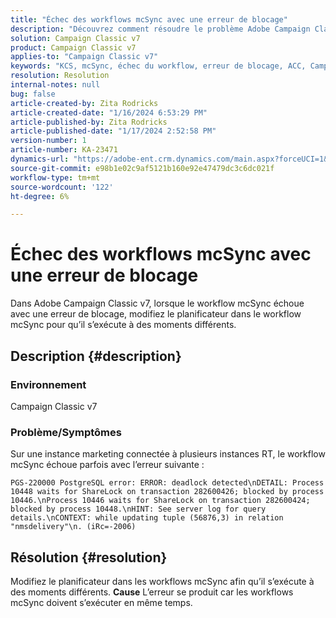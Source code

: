 ```yaml
---
title: "Échec des workflows mcSync avec une erreur de blocage"
description: "Découvrez comment résoudre le problème Adobe Campaign Classic en raison duquel le workflow mcSync échoue avec une erreur de blocage. Modifiez le planificateur dans le workflow mcSynch."
solution: Campaign Classic v7
product: Campaign Classic v7
applies-to: "Campaign Classic v7"
keywords: "KCS, mcSync, échec du workflow, erreur de blocage, ACC, Campaign"
resolution: Resolution
internal-notes: null
bug: false
article-created-by: Zita Rodricks
article-created-date: "1/16/2024 6:53:29 PM"
article-published-by: Zita Rodricks
article-published-date: "1/17/2024 2:52:58 PM"
version-number: 1
article-number: KA-23471
dynamics-url: "https://adobe-ent.crm.dynamics.com/main.aspx?forceUCI=1&pagetype=entityrecord&etn=knowledgearticle&id=4133b986-a0b4-ee11-a569-6045bd006239"
source-git-commit: e98b1e02c9af5121b160e92e47479dc3c6dc021f
workflow-type: tm+mt
source-wordcount: '122'
ht-degree: 6%

---
```


# Échec des workflows mcSync avec une erreur de blocage


Dans Adobe Campaign Classic v7, lorsque le workflow mcSync échoue avec une erreur de blocage, modifiez le planificateur dans le workflow mcSync pour qu’il s’exécute à des moments différents.

## Description {#description}


### <b>Environnement</b>

Campaign Classic v7



### <b>Problème/Symptômes</b>

Sur une instance marketing connectée à plusieurs instances RT, le workflow mcSync échoue parfois avec l’erreur suivante :

`PGS-220000 PostgreSQL error: ERROR: deadlock detected\nDETAIL: Process 10448 waits for ShareLock on transaction 282600426; blocked by process 10446.\nProcess 10446 waits for ShareLock on transaction 282600424; blocked by process 10448.\nHINT: See server log for query details.\nCONTEXT: while updating tuple (56876,3) in relation "nmsdelivery"\n. (iRc=-2006)`


## Résolution {#resolution}


Modifiez le planificateur dans les workflows mcSync afin qu’il s’exécute à des moments différents.
<b>Cause</b>
L’erreur se produit car les workflows mcSync doivent s’exécuter en même temps.
